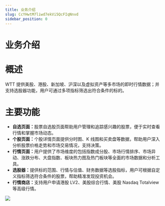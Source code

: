 ```yaml
---
title: 业务介绍
slug: CcYHwtM7liwd7ekVi5QcFIqNnvd
sidebar_position: 0
---
```



# 业务介绍

# 概述

WTT 提供美股、港股、新加坡、沪深以及虚拟资产等多市场的即时行情数据；并支持选股器功能，用户可通过多项指标筛选出符合条件的标的。     

# 主要功能

- <b>自选页面：</b>股票自选股页面帮助用户管理和追踪感兴趣的股票，便于实时查看行情和掌握市场动态。
- <b>个股页面：</b>个股详情页面提供分时图、K 线图和买卖盘等数据，帮助用户深入分析股票价格走势和市场交易情况，支持决策。
- <b>行情页面：</b>用户提供了市场维度的包括指数成分股、市场行情排序、市场异动、涨跌分布、大盘指数、板块热力图及热门板块等全面的市场数据和分析工具。
- <b>选股器：</b>提供标的范围、行情与估值、财务数据等选股指标，用户可根据自定义指标筛选符合条件的股票，帮助精准发现投资机会。
- <b>行情商店：</b>支持用户申请港股 LV2、美股综合行情、美股 Nasdaq Totalview 等高级行情。

<img src="/assets/XGAdbjWEYoVtkMxlfryc2spfnrd.png" src-width="3828" src-height="1878" align="center"/>

